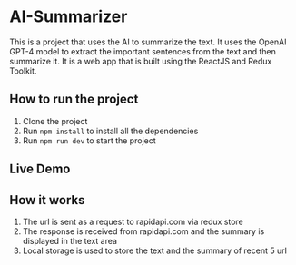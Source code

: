 # AI-Summarizer
This is a project that uses the AI to summarize the text. It uses the OpenAI GPT-4 model to extract the important sentences from the text and then summarize it. It is a web app that is built using the ReactJS and Redux Toolkit.

## How to run the project
1. Clone the project
2. Run `npm install` to install all the dependencies
3. Run `npm run dev` to start the project

## Live Demo


## How it works
1. The url is sent as a request to rapidapi.com via redux store
2. The response is received from rapidapi.com and the summary is displayed in the text area
3. Local storage is used to store the text and the summary of recent 5 url
